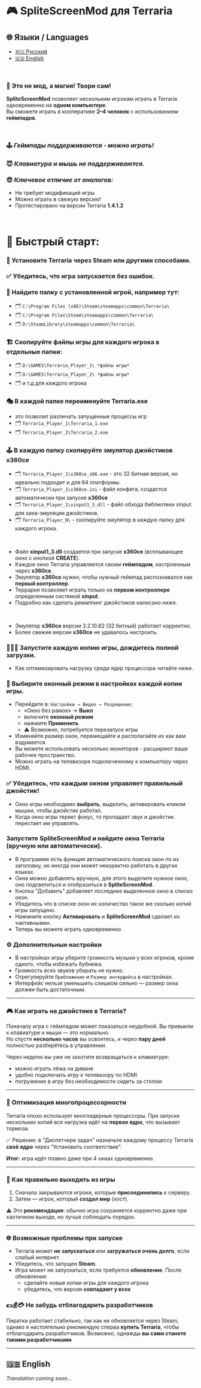 # 🎮 SpliteScreenMod для Terraria

## 🌐 Языки / Languages
- [🇷🇺 Русский](#русский)
- [🇬🇧 English](#english)

<br>

### 🔮 Это не мод, а магия! Твори сам!
**SpliteScreenMod** позволяет нескольким игрокам играть в Terraria одновременно на **одном компьютере**.  
Вы сможете играть в кооперативе **2–4 человек** с использованием **геймпадов**.  

<br>

### 🕹️ ***Геймпады поддерживаются - можно играть!***
### 😈 ***Клавиатура и мышь не поддерживаются.***
### 😎 ***Ключевое отличие от аналогов:***
- Не требует модификаций игры
- Можно играть в свежую версию!
- Протестировано на версии Terraria **1.4.1.2**

<br>

# 🚀 Быстрый старт:

### 🎁 Установите Terraria через Steam или другими способами.

### ✅ Убедитесь, что игра запускается без ошибок.

### 🔎 Найдите папку с установленной игрой, например тут:
- 🗂️ `C:\Program Files (x86)\Steam\steamapps\common\Terraria\`
- 🗂️ `C:\Program Files\Steam\steamapps\common\Terraria\`
- 🗂️ `D:\SteamLibrary\steamapps\common\Terraria\`

### 🏗️ Скопируйте файлы игры для каждого игрока в отдельные папки:
- 🗂️ `D:\GAMES\Terraria_Player_1\ *файлы игры*`
- 🗂️ `D:\GAMES\Terraria_Player_2\ *файлы игры*`
- 🗂️ и т.д для каждого игрока

### 🎭 В каждой папке переименуйте **Terraria.exe**
- это позволит различать запущенные процессы игр
- 🗂️ `Terraria_Player_1\Terraria_1.exe`
- 🗂️ `Terraria_Player_2\Terraria_2.exe`

### 🕹️ В каждую папку скопируйте эмулятор джойстиков **x360ce**
- 🗂️  `Terraria_Player_1\x360ce_x86.exe` - это 32 битная версия, но идеально подходит и для 64 платформы.
- 🗂️  `Terraria_Player_1\x360ce.ini` - файл конфига, создастся автоматически при запуске **x360ce**
- 🗂️  `Terraria_Player_1\xinput1_3.dll` - файл обхода библиотеки xinput для хака-эмуляции джойстиков.
- 🗂️  `Terraria_Player_N\` - скопируйте эмулятор в каждую папку для каждого игрока.
<br>

- Файл **xinput1_3.dll** создается при запуске **x360ce** (всплывающее окно с кнопкой **CREATE**).
- Каждое окно Terraria управляется своим **геймпадом**, настроенным через **x360ce**.
- Эмулятор **x360ce** нужен, чтобы нужный геймпад распознавался как **первый контроллер**.
- Террария позволяет играть только на **первом контроллере** определенным системой **xinput**.
- Подробно как сделать ремаппинг джойстиков написано ниже.
<br>

- Эмулятор **x360ce** версии 3.2.10.82 (32 битный) работает корректно.
- Более свежие версии **x360ce** не удавалось настроить.

### 🏃🏻‍♀️ Запустите каждую копию игры, дождитесь полной загрузки.
- Как оптимизировать нагрузку среди ядер процессора читайте ниже.

### 🔲 Выбирите **оконный режим** в настройках каждой копии игры.
- Перейдите в: `Настройки → Видео → Разрешение`: 
   - «Окно без рамок» → **Выкл**  
   - включите **оконный режим**  
   - нажмите **Применить**  
   - ⚠️ Возможно, потребуется перезапуск игры  
- Изменяйте размер окон, перемещайте и располагайте их как вам вздумается.
- Вы можете использовать несколько мониторов - расширяют ваше рабочее пространство.
- Можно играть на телевизоре подключенному к компьютеру через HDMI.

### ✅ Убедитесь, что каждым окном управляет правильный джойстик!
- Окно игры необходимо **выбрать**, выделить, активировать кликом мышки, чтобы джойстик работал.
- Когда окно игры теряет фокус, то пропадает звук и джойстик перестает им управлять.
  
### Запустите **SpliteScreenMod** и найдите окна Terraria (вручную или автоматически).
- В программе есть функция автоматического поиска окон по их заголовку, но иногда они может некоректно работать в других языках.
- Окна можно добавлять вручную, для этого выделите нужное окно, оно подсветиться и отобразиться в **SpliteScreenMod**.
- Кнопка "Добавить" добавляет последнее выделенное окно в списко окон.
- Убедитесь что в списке окон их количество такое же сколько копий игры запущено.
- Нажмните кнопку **Активировать** и **SpliteScreenMod** сделает их «активными».
- Теперь вы можете играть одновременно

### ⚙️ Дополнительные настройки
- В настройках игры уберите громкость музыки у всех игроков, кроме одного, чтобы избежать бубнежа.
- Громкость всех звуков убирать не нужно.
- Отрегулируйте `Приближение` и `Размер интерфейса` в настройках.  
- Интерфейс нельзя уменьшить слишком сильно — размер окна должен быть достаточным.

---

### 🎮 Как играть на джойстике в Terraria?

Поначалу игра с геймпадом может показаться неудобной. Вы привыкли к клавиатуре и мыши — это нормально.  
Но спустя **несколько часов** вы освоитесь, и через **пару дней** полностью разберётесь в управлении.  

Через неделю вы уже не захотите возвращаться к клавиатуре:  
- можно играть лёжа на диване  
- удобно подключать игру к телевизору по HDMI  
- погружение в игру без необходимости сидеть за столом

---

### 🧠 Оптимизация многопроцессорности

Terraria плохо использует многоядерные процессоры. При запуске нескольких копий вся нагрузка идёт на **первое ядро**, что вызывает тормоза.

✅ Решение: в "Диспетчере задач" назначьте каждому процессу Terraria **своё ядро** через "Установить соответствие".

**Итог:** игра идёт плавно даже при 4 окнах одновременно.

---

### 🧼 Как правильно выходить из игры

1. Сначала закрываются игроки, которые **присоединились** к серверу.  
2. Затем — игрок, который **создал мир** (хост).  

⚠️ Это **рекомендация**: обычно игра сохраняется корректно даже при хаотичном выходе, но лучше соблюдать порядок.

---

### 🌐 Возможные проблемы при запуске

- Terraria может **не запускаться** или **загружаться очень долго**, если слабый интернет.  
- Убедитесь, что запущен **Steam**.  
- Игра может не запускаться, если требуется **обновление**. После обновления:
  - сделайте новые копии игры для каждого игрока  
  - убедитесь, что версии **совпадают у всех**  

### 💵💰💳 Не забудь отблагодарить разработчиков
Пиратка работает стабильно, так как не обновляется через Steam, однако я настоятельно рекомендую сперва **купить Terraria**, чтобы отблагодарить разработчиков. Возможно, однажды **вы сами станете такими разработчиками**

---

## 🇬🇧 English

*Translation coming soon...*
